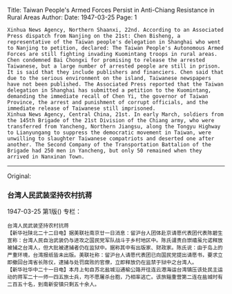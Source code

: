 Title: Taiwan People's Armed Forces Persist in Anti-Chiang Resistance in Rural Areas
Author:
Date: 1947-03-25
Page: 1

    Xinhua News Agency, Northern Shaanxi, 22nd. According to an Associated Press dispatch from Nanjing on the 21st: Chen Bisheng, a representative of the Taiwan people's delegation in Shanghai who went to Nanjing to petition, declared: The Taiwan People's Autonomous Armed Forces are still fighting invading Kuomintang troops in rural areas. Chen condemned Bai Chongxi for promising to release the arrested Taiwanese, but a large number of arrested people are still in prison. It is said that they include publishers and financiers. Chen said that due to the serious environment on the island, Taiwanese newspapers have not been published. The Associated Press reported that the Taiwan delegation in Shanghai has submitted a petition to the Kuomintang, demanding the immediate recall of Chen Yi, the governor of Taiwan Province, the arrest and punishment of corrupt officials, and the immediate release of Taiwanese still imprisoned.
    Xinhua News Agency, Central China, 21st. In early March, soldiers from the 145th Brigade of the 21st Division of the Chiang army, who were transferred from Yancheng, Northern Jiangsu, along the Tongyu Highway to Lianyungang to suppress the democratic movement in Taiwan, were unwilling to slaughter Taiwanese compatriots and deserted one after another. The Second Company of the Transportation Battalion of the Brigade had 250 men in Yancheng, but only 50 remained when they arrived in Nanxinan Town.



<hr /> 

Original: 


### 台湾人民武装坚持农村抗蒋

1947-03-25
第1版()
专栏：

    台湾人民武装坚持农村抗蒋
    【新华社陕北二十二日电】据美联社南京廿一日消息：留沪台人团体赴京请愿代表团代表陈碧生宣称：台湾人民自治武装仍与进攻之国民党军队战斗于乡村地区中。陈氏谴责白崇禧虽允诺释放被捕之台湾人，但大批被逮捕者仍在监狱中。据称其中有出版家、财政家。陈氏说：由于岛上的严重环境，台湾报纸皆未出版。美联社称：留沪台人请愿代表团已向国民党提出请愿书，要求立即撤回台湾省长陈仪，逮捕与处罚腐败的官僚，立即释放仍在监禁于狱中之台湾人。
    【新华社华中二十一日电】本月上旬自苏北盐城沿通榆公路开往连云港海运台湾镇压该处民主运动的蒋军二十一师一四五旅士兵，均不愿屠杀台胞，乃相率逃亡。该旅辎重营第二连在盐城时有二百五十名，到南新安镇只剩五十余人。
